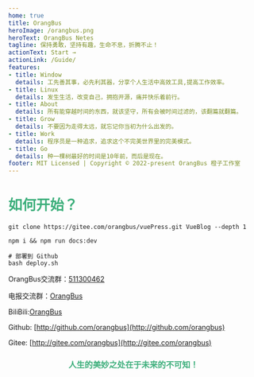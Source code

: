 ```yaml
---
home: true
title: OrangBus
heroImage: /orangbus.png
heroText: OrangBus Netes
tagline: 保持勇敢，坚持有趣，生命不息，折腾不止！
actionText: Start →
actionLink: /Guide/
features:
- title: Window
  details: 工先善其事，必先利其器，分享个人生活中高效工具,提高工作效率。
- title: Linux
  details: 发生生活，改变自己，拥抱开源，痛并快乐着前行。
- title: About
  details: 所有能穿越时间的东西，就该坚守，所有会被时间过滤的，该翻篇就翻篇。
- title: Grow
  details: 不要因为走得太远，就忘记你当初为什么出发的。
- title: Work
  details: 程序员是一种追求，追求这个不完美世界里的完美模式。
- title: Go
  details: 种一棵树最好的时间是10年前，而后是现在。
footer: MIT Licensed | Copyright © 2022-present OrangBus 橙子工作室
---
```


# <span style="color:#3EAF7C;text-align:center;">如何开始？</span>

```$bash
git clone https://gitee.com/orangbus/vuePress.git VueBlog --depth 1

npm i && npm run docs:dev

# 部署到 Github
bash deploy.sh
```
OrangBus交流群：[511300462](https://jq.qq.com/?_wv=1027&k=5UQXtUm)

电报交流群：[OrangBus](https://t.me/joinchat/LHI0dxToaOG-uSFjpa7gzg)

BiliBili:[OrangBus](https://space.bilibili.com/32604448) 

Github: [http://github.com/orangbus](http://github.com/orangbus) 

Gitee: [http://gitee.com/orangbus](http://gitee.com/orangbus) 

<h3 style="color:#3EAF7C;text-align:center;">人生的美妙之处在于未来的不可知！</h3>

